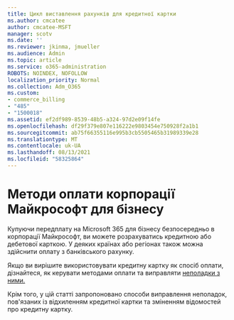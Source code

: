 ```yaml
---
title: Цикл виставлення рахунків для кредитної картки
ms.author: cmcatee
author: cmcatee-MSFT
manager: scotv
ms.date: ''
ms.reviewer: jkinma, jmueller
ms.audience: Admin
ms.topic: article
ms.service: o365-administration
ROBOTS: NOINDEX, NOFOLLOW
localization_priority: Normal
ms.collection: Adm_O365
ms.custom:
- commerce_billing
- "485"
- "1500018"
ms.assetid: ef2df989-8539-48b5-a324-97d2e09f14fe
ms.openlocfilehash: df29f379e807e116222e9803454e750928f2a1b1
ms.sourcegitcommit: ab75f66355116e995b3cb5505465b31989339e28
ms.translationtype: MT
ms.contentlocale: uk-UA
ms.lasthandoff: 08/13/2021
ms.locfileid: "58325864"
---
```

# <a name="payment-methods-for-microsoft-for-business"></a>Методи оплати корпорації Майкрософт для бізнесу

Купуючи передплату на Microsoft 365 для бізнесу безпосередньо в корпорації Майкрософт, ви можете розрахуватись кредитною або дебетової карткою. У деяких країнах або регіонах також можна здійснити оплату з банківського рахунку.
  
Якщо ви вирішите використовувати кредитну картку як спосіб оплати, дізнайтеся, як керувати методами оплати та виправляти [неполадки з ними.](https://docs.microsoft.com/microsoft-365/commerce/billing-and-payments/manage-payment-methods)
  
Крім того, у цій статті запропоновано способи виправлення неполадок, пов'язаних із відхиленням кредитної картки та зміненням відомостей про кредитну картку.